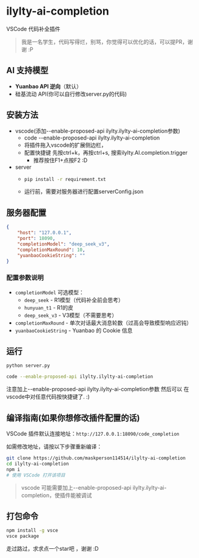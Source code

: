 # ilylty-ai-completion 

VSCode 代码补全插件

> 我是一名学生，代码写得烂，别骂，你觉得可以优化的话，可以提PR，谢谢    :P

## AI 支持模型
- **Yuanbao API 逆向**（默认）
- 硅基流动 API(你可以自行修改server.py的代码)


## 安装方法
- vscode(添加--enable-proposed-api ilylty.ilylty-ai-completion参数)
  - code --enable-proposed-api ilylty.ilylty-ai-completion
  - 将插件拖入vscode的扩展侧边栏，
  - 配置快捷键 先按ctrl+k，再按ctrl+s, 搜索ilylty.AI.completion.trigger
    - 推荐按住F1+点按F2         :D
- server
  - ```bash
    pip install -r requirement.txt
    ```
  - 运行前，需要对服务器进行配置serverConfig.json
## 服务器配置
```json
{
    "host": "127.0.0.1",
    "port": 18090,
    "completionModel": "deep_seek_v3",
    "completionMaxRound": 10,
    "yuanbaoCookieString": ""
}
```

### 配置参数说明
- `completionModel` 可选模型：
  - `deep_seek` - R1模型（代码补全前会思考）
  - `hunyuan_t1` - R1的皮
  - `deep_seek_v3` - V3模型（不需要思考）
- `completionMaxRound` - 单次对话最大消息轮数（过高会导致模型响应迟钝）
- `yuanbaoCookieString` - Yuanbao 的 Cookie 信息

## 运行
```bash
python server.py
```
```bash
code --enable-proposed-api ilylty.ilylty-ai-completion
```
注意加上--enable-proposed-api ilylty.ilylty-ai-completion参数
然后可以
在vscode中对任意代码按快捷键了. :)


## 编译指南(如果你想修改插件配置的话)
VSCode 插件默认连接地址：`http://127.0.0.1:18090/code_completion`

如需修改地址，请按以下步骤重新编译：
```bash
git clone https://github.com/maskperson114514/ilylty-ai-completion
cd ilylty-ai-completion
npm i
# 使用 VSCode 打开该项目
```
> vscode 可能需要加上--enable-proposed-api ilylty.ilylty-ai-completion，使插件能被调试

## 打包命令
```bash
npm install -g vsce
vsce package
```

走过路过，求求点一个star吧 ，谢谢  :D